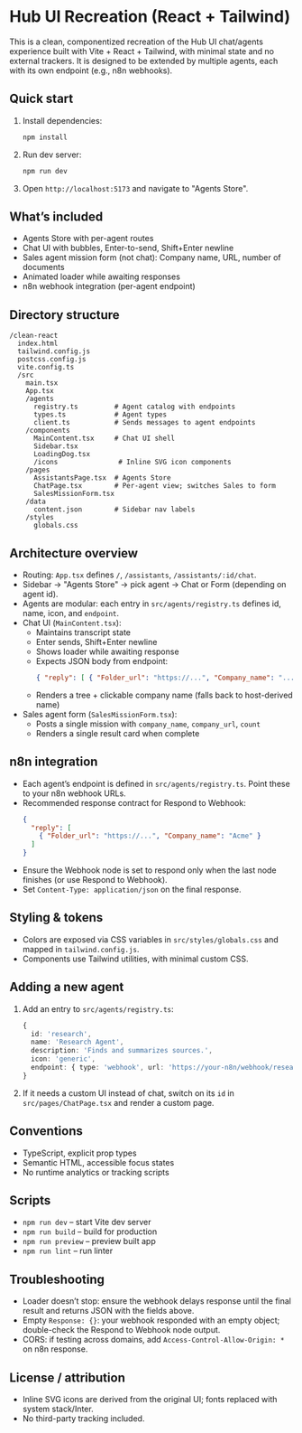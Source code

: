 # Hub UI Recreation (React + Tailwind)

This is a clean, componentized recreation of the Hub UI chat/agents experience built with Vite + React + Tailwind, with minimal state and no external trackers. It is designed to be extended by multiple agents, each with its own endpoint (e.g., n8n webhooks).

## Quick start

1. Install dependencies:
   ```bash
   npm install
   ```
2. Run dev server:
   ```bash
   npm run dev
   ```
3. Open `http://localhost:5173` and navigate to "Agents Store".

## What’s included

- Agents Store with per-agent routes
- Chat UI with bubbles, Enter-to-send, Shift+Enter newline
- Sales agent mission form (not chat): Company name, URL, number of documents
- Animated loader while awaiting responses
- n8n webhook integration (per-agent endpoint)

## Directory structure

```
/clean-react
  index.html
  tailwind.config.js
  postcss.config.js
  vite.config.ts
  /src
    main.tsx
    App.tsx
    /agents
      registry.ts         # Agent catalog with endpoints
      types.ts            # Agent types
      client.ts           # Sends messages to agent endpoints
    /components
      MainContent.tsx     # Chat UI shell
      Sidebar.tsx
      LoadingDog.tsx
      /icons               # Inline SVG icon components
    /pages
      AssistantsPage.tsx  # Agents Store
      ChatPage.tsx        # Per-agent view; switches Sales to form
      SalesMissionForm.tsx
    /data
      content.json        # Sidebar nav labels
    /styles
      globals.css
```

## Architecture overview

- Routing: `App.tsx` defines `/`, `/assistants`, `/assistants/:id/chat`.
- Sidebar → "Agents Store" → pick agent → Chat or Form (depending on agent id).
- Agents are modular: each entry in `src/agents/registry.ts` defines id, name, icon, and `endpoint`.
- Chat UI (`MainContent.tsx`):
  - Maintains transcript state
  - Enter sends, Shift+Enter newline
  - Shows loader while awaiting response
  - Expects JSON body from endpoint:
    ```json
    { "reply": [ { "Folder_url": "https://...", "Company_name": "..." } ] }
    ```
  - Renders a tree + clickable company name (falls back to host-derived name)
- Sales agent form (`SalesMissionForm.tsx`):
  - Posts a single mission with `company_name`, `company_url`, `count`
  - Renders a single result card when complete

## n8n integration

- Each agent’s endpoint is defined in `src/agents/registry.ts`. Point these to your n8n webhook URLs.
- Recommended response contract for Respond to Webhook:
  ```json
  {
    "reply": [
      { "Folder_url": "https://...", "Company_name": "Acme" }
    ]
  }
  ```
- Ensure the Webhook node is set to respond only when the last node finishes (or use Respond to Webhook).
- Set `Content-Type: application/json` on the final response.

## Styling & tokens

- Colors are exposed via CSS variables in `src/styles/globals.css` and mapped in `tailwind.config.js`.
- Components use Tailwind utilities, with minimal custom CSS.

## Adding a new agent

1. Add an entry to `src/agents/registry.ts`:
   ```ts
   {
     id: 'research',
     name: 'Research Agent',
     description: 'Finds and summarizes sources.',
     icon: 'generic',
     endpoint: { type: 'webhook', url: 'https://your-n8n/webhook/research', method: 'POST' },
   }
   ```
2. If it needs a custom UI instead of chat, switch on its `id` in `src/pages/ChatPage.tsx` and render a custom page.

## Conventions

- TypeScript, explicit prop types
- Semantic HTML, accessible focus states
- No runtime analytics or tracking scripts

## Scripts

- `npm run dev` – start Vite dev server
- `npm run build` – build for production
- `npm run preview` – preview built app
- `npm run lint` – run linter

## Troubleshooting

- Loader doesn’t stop: ensure the webhook delays response until the final result and returns JSON with the fields above.
- Empty `Response: {}`: your webhook responded with an empty object; double-check the Respond to Webhook node output.
- CORS: if testing across domains, add `Access-Control-Allow-Origin: *` on n8n response.

## License / attribution

- Inline SVG icons are derived from the original UI; fonts replaced with system stack/Inter.
- No third-party tracking included.
